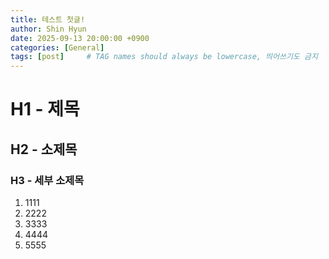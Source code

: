 ```yaml
---
title: 테스트 첫글!
author: Shin Hyun
date: 2025-09-13 20:00:00 +0900
categories: [General]
tags: [post]     # TAG names should always be lowercase, 띄어쓰기도 금지
---
```



# H1 - 제목
## H2 - 소제목
### H3 - 세부 소제목

1. 1111
2. 2222
3. 3333
4. 4444
5. 5555
